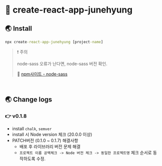 # 🐳 create-react-app-junehyung

## 🌏 Install

```cmd
npx create-react-app-junehyung [project-name]
```

> ❗ 주의
>
> node-sass 오류가 난다면, node-sass 버전 확인.
>
> 📘 [npm사이트 - node-sass](https://www.npmjs.com/package/node-sass)

<br/>

## 🌏 Change logs

### 👉 v0.1.8

* install `chalk`, `semver`
* install 시 Node version 체크 (20.0.0 이상)
* PATCH버전 (0.1.0 ~ 0.1.7) 해결사항
  * 배포 후 라이브러리 버전 문제 해결
  * `프로젝트 이름 공백체크 -> Node 버전 체크 -> 동일한 프로젝트명` 체크 순서로 동작하도록 수정.

